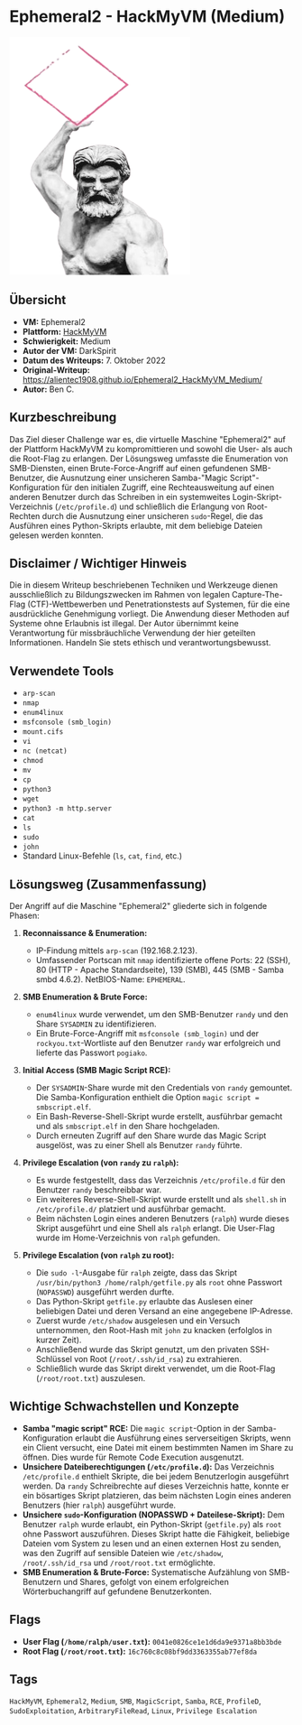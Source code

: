 # Ephemeral2 - HackMyVM (Medium)

![Ephemeral2.png](Ephemeral2.png)

## Übersicht

*   **VM:** Ephemeral2
*   **Plattform:** [HackMyVM](https://hackmyvm.eu/machines/machine.php?vm=Ephemeral2)
*   **Schwierigkeit:** Medium
*   **Autor der VM:** DarkSpirit
*   **Datum des Writeups:** 7. Oktober 2022
*   **Original-Writeup:** https://alientec1908.github.io/Ephemeral2_HackMyVM_Medium/
*   **Autor:** Ben C.

## Kurzbeschreibung

Das Ziel dieser Challenge war es, die virtuelle Maschine "Ephemeral2" auf der Plattform HackMyVM zu kompromittieren und sowohl die User- als auch die Root-Flag zu erlangen. Der Lösungsweg umfasste die Enumeration von SMB-Diensten, einen Brute-Force-Angriff auf einen gefundenen SMB-Benutzer, die Ausnutzung einer unsicheren Samba-"Magic Script"-Konfiguration für den initialen Zugriff, eine Rechteausweitung auf einen anderen Benutzer durch das Schreiben in ein systemweites Login-Skript-Verzeichnis (`/etc/profile.d`) und schließlich die Erlangung von Root-Rechten durch die Ausnutzung einer unsicheren `sudo`-Regel, die das Ausführen eines Python-Skripts erlaubte, mit dem beliebige Dateien gelesen werden konnten.

## Disclaimer / Wichtiger Hinweis

Die in diesem Writeup beschriebenen Techniken und Werkzeuge dienen ausschließlich zu Bildungszwecken im Rahmen von legalen Capture-The-Flag (CTF)-Wettbewerben und Penetrationstests auf Systemen, für die eine ausdrückliche Genehmigung vorliegt. Die Anwendung dieser Methoden auf Systeme ohne Erlaubnis ist illegal. Der Autor übernimmt keine Verantwortung für missbräuchliche Verwendung der hier geteilten Informationen. Handeln Sie stets ethisch und verantwortungsbewusst.

## Verwendete Tools

*   `arp-scan`
*   `nmap`
*   `enum4linux`
*   `msfconsole (smb_login)`
*   `mount.cifs`
*   `vi`
*   `nc (netcat)`
*   `chmod`
*   `mv`
*   `cp`
*   `python3`
*   `wget`
*   `python3 -m http.server`
*   `cat`
*   `ls`
*   `sudo`
*   `john`
*   Standard Linux-Befehle (`ls`, `cat`, `find`, etc.)

## Lösungsweg (Zusammenfassung)

Der Angriff auf die Maschine "Ephemeral2" gliederte sich in folgende Phasen:

1.  **Reconnaissance & Enumeration:**
    *   IP-Findung mittels `arp-scan` (192.168.2.123).
    *   Umfassender Portscan mit `nmap` identifizierte offene Ports: 22 (SSH), 80 (HTTP - Apache Standardseite), 139 (SMB), 445 (SMB - Samba smbd 4.6.2). NetBIOS-Name: `EPHEMERAL`.

2.  **SMB Enumeration & Brute Force:**
    *   `enum4linux` wurde verwendet, um den SMB-Benutzer `randy` und den Share `SYSADMIN` zu identifizieren.
    *   Ein Brute-Force-Angriff mit `msfconsole (smb_login)` und der `rockyou.txt`-Wortliste auf den Benutzer `randy` war erfolgreich und lieferte das Passwort `pogiako`.

3.  **Initial Access (SMB Magic Script RCE):**
    *   Der `SYSADMIN`-Share wurde mit den Credentials von `randy` gemountet. Die Samba-Konfiguration enthielt die Option `magic script = smbscript.elf`.
    *   Ein Bash-Reverse-Shell-Skript wurde erstellt, ausführbar gemacht und als `smbscript.elf` in den Share hochgeladen.
    *   Durch erneuten Zugriff auf den Share wurde das Magic Script ausgelöst, was zu einer Shell als Benutzer `randy` führte.

4.  **Privilege Escalation (von `randy` zu `ralph`):**
    *   Es wurde festgestellt, dass das Verzeichnis `/etc/profile.d` für den Benutzer `randy` beschreibbar war.
    *   Ein weiteres Reverse-Shell-Skript wurde erstellt und als `shell.sh` in `/etc/profile.d/` platziert und ausführbar gemacht.
    *   Beim nächsten Login eines anderen Benutzers (`ralph`) wurde dieses Skript ausgeführt und eine Shell als `ralph` erlangt. Die User-Flag wurde im Home-Verzeichnis von `ralph` gefunden.

5.  **Privilege Escalation (von `ralph` zu root):**
    *   Die `sudo -l`-Ausgabe für `ralph` zeigte, dass das Skript `/usr/bin/python3 /home/ralph/getfile.py` als `root` ohne Passwort (`NOPASSWD`) ausgeführt werden durfte.
    *   Das Python-Skript `getfile.py` erlaubte das Auslesen einer beliebigen Datei und deren Versand an eine angegebene IP-Adresse.
    *   Zuerst wurde `/etc/shadow` ausgelesen und ein Versuch unternommen, den Root-Hash mit `john` zu knacken (erfolglos in kurzer Zeit).
    *   Anschließend wurde das Skript genutzt, um den privaten SSH-Schlüssel von Root (`/root/.ssh/id_rsa`) zu extrahieren.
    *   Schließlich wurde das Skript direkt verwendet, um die Root-Flag (`/root/root.txt`) auszulesen.

## Wichtige Schwachstellen und Konzepte

*   **Samba "magic script" RCE:** Die `magic script`-Option in der Samba-Konfiguration erlaubt die Ausführung eines serverseitigen Skripts, wenn ein Client versucht, eine Datei mit einem bestimmten Namen im Share zu öffnen. Dies wurde für Remote Code Execution ausgenutzt.
*   **Unsichere Dateiberechtigungen (`/etc/profile.d`):** Das Verzeichnis `/etc/profile.d` enthielt Skripte, die bei jedem Benutzerlogin ausgeführt werden. Da `randy` Schreibrechte auf dieses Verzeichnis hatte, konnte er ein bösartiges Skript platzieren, das beim nächsten Login eines anderen Benutzers (hier `ralph`) ausgeführt wurde.
*   **Unsichere `sudo`-Konfiguration (NOPASSWD + Dateilese-Skript):** Dem Benutzer `ralph` wurde erlaubt, ein Python-Skript (`getfile.py`) als `root` ohne Passwort auszuführen. Dieses Skript hatte die Fähigkeit, beliebige Dateien vom System zu lesen und an einen externen Host zu senden, was den Zugriff auf sensible Dateien wie `/etc/shadow`, `/root/.ssh/id_rsa` und `/root/root.txt` ermöglichte.
*   **SMB Enumeration & Brute-Force:** Systematische Aufzählung von SMB-Benutzern und Shares, gefolgt von einem erfolgreichen Wörterbuchangriff auf gefundene Benutzerkonten.

## Flags

*   **User Flag (`/home/ralph/user.txt`):** `0041e0826ce1e1d6da9e9371a8bb3bde`
*   **Root Flag (`/root/root.txt`):** `16c760c8c08bf9dd3363355ab77ef8da`

## Tags

`HackMyVM`, `Ephemeral2`, `Medium`, `SMB`, `MagicScript`, `Samba`, `RCE`, `ProfileD`, `SudoExploitation`, `ArbitraryFileRead`, `Linux`, `Privilege Escalation`
